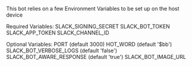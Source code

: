 This bot relies on a few Environment Variables to be set up on the host device

Required Variables:
SLACK_SIGNING_SECRET
SLACK_BOT_TOKEN
SLACK_APP_TOKEN
SLACK_CHANNEL_ID


Optional Variables:
PORT (default 3000)
HOT_WORD (default '$bb')
SLACK_BOT_VERBOSE_LOGS (default 'false')
SLACK_BOT_AWARE_RESPONSE (default 'true')
SLACK_BOT_IMAGE_URL
